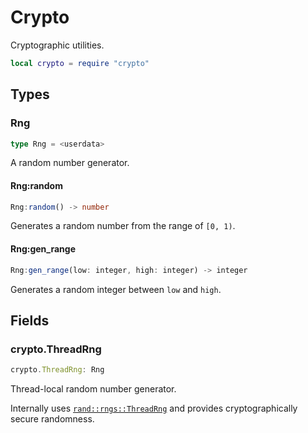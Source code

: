 # Crypto

Cryptographic utilities.

```lua
local crypto = require "crypto"
```

## Types

### Rng

```ts
type Rng = <userdata>
```

A random number generator.

#### Rng:random

```ts
Rng:random() -> number
```

Generates a random number from the range of `[0, 1)`.

#### Rng:gen_range

```ts
Rng:gen_range(low: integer, high: integer) -> integer
```

Generates a random integer between `low` and `high`.

## Fields

### crypto.ThreadRng

```ts
crypto.ThreadRng: Rng
```

Thread-local random number generator.

Internally uses [`rand::rngs::ThreadRng`](https://docs.rs/rand/0.8.5/rand/rngs/struct.ThreadRng.html) and provides cryptographically secure randomness.
